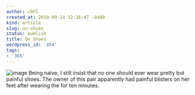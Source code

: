 ```yaml
---
author: cbhl
created_at: 2010-09-14 12:16:47 -0400
kind: article
slug: on-shoes
status: publish
title: On Shoes
wordpress_id: '454'
tags:
- '365'
---
```


![image](//images.michael-chang.ca/blog/wp-content/uploads/2010/09/wpid-IMG_20100914_121307-1.jpg)
Being naive, I still insist that no one should ever wear pretty but
painful shoes. The owner of this pair apparently had painful blisters on
her feet after wearing the for ten minutes.
